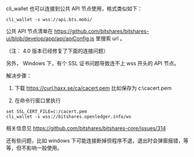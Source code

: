 cli_wallet 也可以连接到公共 API 节点使用，格式类似如下：

```
cli_wallet -s wss://api.bts.mobi/
```

公共 API 节点清单在 https://github.com/bitshares/bitshares-ui/blob/develop/app/api/apiConfig.js 里搜索 url 。

（注： 4.0 版本已经修复了下面的连接问题）

另外， Windows 下，有个 SSL 证书问题导致连不上 wss 开头的 API 节点。

解决步骤：

1. 下载 https://curl.haxx.se/ca/cacert.pem 比如保存为 c:\cacert.pem

2. 在命令行窗口里执行
```
set SSL_CERT_FILE=c:/cacert.pem
cli_wallet -s wss://bitshares.openledger.info/ws
```
相关信息见 https://github.com/bitshares/bitshares-core/issues/314

还有些问题，比如 windows 下可能连接断掉但程序不退，退出时会弹窗报错，等等，但不影响一般使用。
